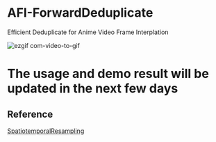 # AFI-ForwardDeduplicate
Efficient Deduplicate for Anime Video Frame Interplation

![ezgif com-video-to-gif](https://github.com/hyw-dev/AFI-ForwardDeduplicate/assets/68835291/6f03dfd8-99f4-48ad-871e-91cbd704c1e5)

# The usage and demo result will be updated in the next few days

## Reference
[SpatiotemporalResampling](https://github.com/hyw-dev/SpatiotemporalResampling)
